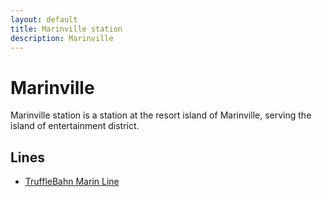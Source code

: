 ```yaml
---
layout: default
title: Marinville station
description: Marinville
---
```


# Marinville

Marinville station is a station at the resort island of Marinville, serving the island of entertainment district.

## Lines


- [TruffleBahn Marin Line](/rail-lines/tb-marin-line)

